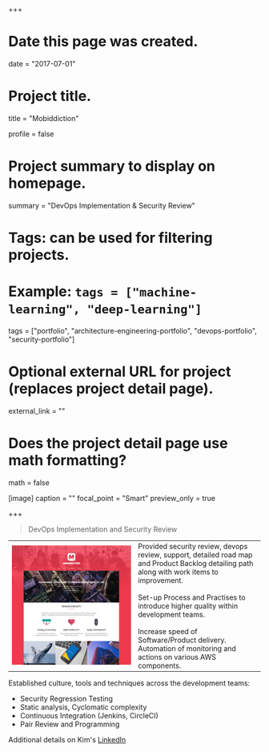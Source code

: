 +++
# Date this page was created.
date = "2017-07-01"

# Project title.
title = "Mobiddiction"

profile = false

# Project summary to display on homepage.
summary = "DevOps Implementation &#38; Security Review"

# Tags: can be used for filtering projects.
# Example: `tags = ["machine-learning", "deep-learning"]`
tags = ["portfolio", "architecture-engineering-portfolio", "devops-portfolio", "security-portfolio"]

# Optional external URL for project (replaces project detail page).
external_link = ""

# Does the project detail page use math formatting?
math = false

[image]
caption = ""
focal_point = "Smart"
preview_only = true

+++


> DevOps Implementation and Security Review

<table>
   <tr>
      <td style="text-align: left; width: 50%"><img src="featured.jpg"></td>
      <td style="text-align: left">
         Provided security review, devops review, support, detailed road map and Product Backlog detailing path along with work items to improvement.
         <br><br>
         Set-up Process and Practises to introduce higher quality within development teams.
         <br><br>
         Increase speed of Software/Product delivery.
         <br>
         Automation of monitoring and actions on various AWS components.
      </td>
   </tr>
</table>

Established culture, tools and techniques across the development teams:

* Security Regression Testing
* Static analysis, Cyclomatic complexity
* Continuous Integration (Jenkins, CircleCI)
* Pair Review and Programming

Additional details on Kim's [LinkedIn](https://www.linkedin.com/in/carterkim/)


